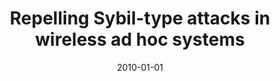 ---
# Documentation: https://wowchemy.com/docs/managing-content/

title: Repelling Sybil-type attacks in wireless ad hoc systems
subtitle: ''
summary: ''
authors:
- Marek Klonowski
- Michał Koza
- Mirosław Kutyłowski
tags: []
categories: []
date: '2010-01-01'
lastmod: 2022-10-07T05:13:12Z
featured: false
draft: false

# Featured image
# To use, add an image named `featured.jpg/png` to your page's folder.
# Focal points: Smart, Center, TopLeft, Top, TopRight, Left, Right, BottomLeft, Bottom, BottomRight.
image:
  caption: ''
  focal_point: ''
  preview_only: false

# Projects (optional).
#   Associate this post with one or more of your projects.
#   Simply enter your project's folder or file name without extension.
#   E.g. `projects = ["internal-project"]` references `content/project/deep-learning/index.md`.
#   Otherwise, set `projects = []`.
projects: []
publishDate: '2022-10-07T05:13:11.750435Z'
publication_types:
- '2'
abstract: ''
publication: '*Lecture Notes in Computer Science*'
doi: 10.1007/978-3-642-14081-5_24
---